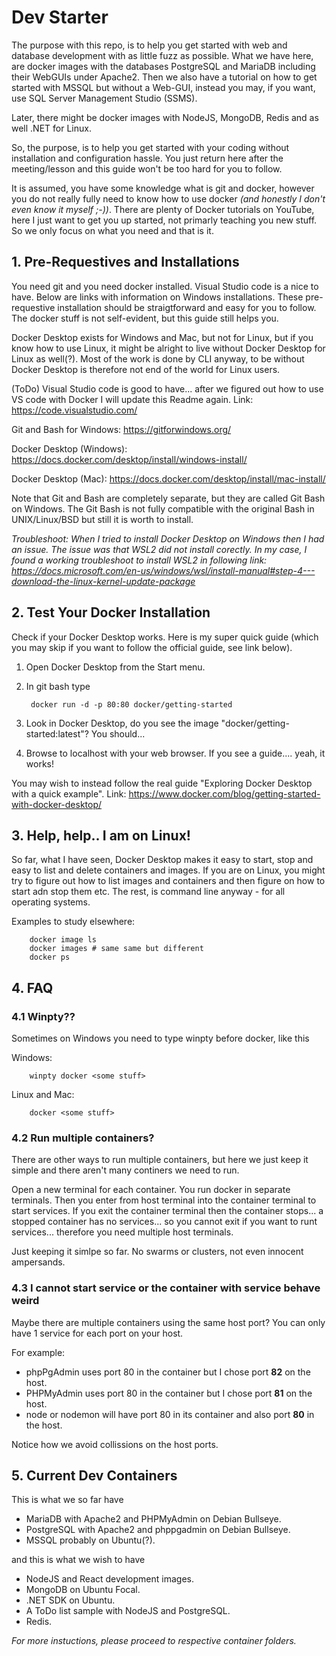 # Dev Starter

The purpose with this repo, is to help you get started with web and database development with as little fuzz as possible. What we have here, are docker images with the databases PostgreSQL and MariaDB including their WebGUIs under Apache2.
Then we also have a tutorial on how to get started with MSSQL but without a Web-GUI, instead you may, if you want, use SQL Server Management Studio (SSMS).

Later, there might be docker images with NodeJS, MongoDB, Redis and as well .NET for Linux.

So, the purpose, is to help you get started with your coding without installation and configuration hassle. You just return here after the meeting/lesson and this guide won't be too hard for you to follow.

It is assumed, you have some knowledge what is git and docker, however you do not really fully need to know how to use docker _(and honestly I don't even know it myself ;-))_. There are plenty of Docker tutorials on YouTube, here I just want to get you up started, not primarly teaching you new stuff. So we only focus on what you need and that is it.

## **1. Pre-Requestives and Installations**

You need git and you need docker installed. Visual Studio code is a nice to have. Below are links with information on Windows installations. These pre-requestive installation should be straigtforward and easy for you to follow. The docker stuff is not self-evident, but this guide still helps you.

Docker Desktop exists for Windows and Mac, but not for Linux, but if you know how to use Linux, it might be alright to live without Docker Desktop for Linux as well(?). Most of the work is done by CLI anyway, to be without Docker Desktop is therefore not end of the world for Linux users.

(ToDo) Visual Studio code is good to have... after we figured out how to use VS code with Docker I will update this Readme again. Link: https://code.visualstudio.com/

Git and Bash for Windows: https://gitforwindows.org/

Docker Desktop (Windows): https://docs.docker.com/desktop/install/windows-install/

Docker Desktop (Mac): https://docs.docker.com/desktop/install/mac-install/

Note that Git and Bash are completely separate, but they are called Git Bash on Windows. The Git Bash is not fully compatible with the original Bash in UNIX/Linux/BSD but still it is worth to install.

_Troubleshoot: When I tried to install Docker Desktop on Windows then I had an issue. The issue was that WSL2 did not install corectly. In my case, I found a working troubleshoot to install WSL2 in following link: https://docs.microsoft.com/en-us/windows/wsl/install-manual#step-4---download-the-linux-kernel-update-package_

## **2. Test Your Docker Installation**

Check if your Docker Desktop works. Here is my super quick guide (which you may skip if you want to follow the official guide, see link below).

1. Open Docker Desktop from the Start menu.
2. In git bash type

		docker run -d -p 80:80 docker/getting-started
		
3. Look in Docker Desktop, do you see the image "docker/getting-started:latest"? You should...
4. Browse to localhost with your web browser. If you see a guide.... yeah, it works!

You may wish to instead follow the real guide "Exploring Docker Desktop with a quick example". Link: https://www.docker.com/blog/getting-started-with-docker-desktop/

## **3. Help, help.. I am on Linux!**

So far, what I have seen, Docker Desktop makes it easy to start, stop and easy to list and delete containers and images. If you are on Linux, you might try to figure out how to list images and containers and then figure on how to start adn stop them etc. The rest, is command line anyway - for all operating systems.

Examples to study elsewhere:

		docker image ls
		docker images # same same but different
		docker ps

## **4. FAQ**

### **4.1 Winpty??**

Sometimes on Windows you need to type winpty before docker, like this

Windows:

		winpty docker <some stuff>

Linux and Mac:

		docker <some stuff>


### **4.2 Run multiple containers?**

There are other ways to run multiple containers, but here we just keep it simple and there aren't many continers we need to run.

Open a new terminal for each container. You run docker in separate terminals. Then you enter from host terminal into the container terminal to start services. If you exit the container terminal then the container stops... a stopped container has no services... so you cannot exit if you want to runt services... therefore you need multiple host terminals.

Just keeping it simlpe so far. No swarms or clusters, not even innocent ampersands.

### **4.3 I cannot start service or the container with service behave weird**

Maybe there are multiple containers using the same host port? You can only have 1 service for each port on your host.

For example:

* phpPgAdmin uses port 80 in the container but I chose port **82** on the host.
* PHPMyAdmin uses port 80 in the container but I chose port **81** on the host.
* node or nodemon will have port 80 in its container and also port **80** in the host.

Notice how we avoid collissions on the host ports.

## 5. Current Dev Containers

This is what we so far have

* MariaDB with Apache2 and PHPMyAdmin on Debian Bullseye.
* PostgreSQL with Apache2 and phppgadmin on Debian Bullseye.
* MSSQL probably on Ubuntu(?).

and this is what we wish to have

* NodeJS and React development images.
* MongoDB on Ubuntu Focal.
* .NET SDK on Ubuntu.
* A ToDo list sample with NodeJS and PostgreSQL.
* Redis.

_For more instuctions, please proceed to respective container folders._